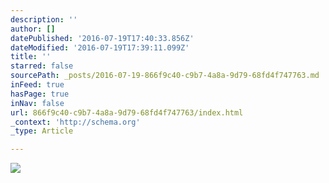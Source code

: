 ```yaml
---
description: ''
author: []
datePublished: '2016-07-19T17:40:33.856Z'
dateModified: '2016-07-19T17:39:11.099Z'
title: ''
starred: false
sourcePath: _posts/2016-07-19-866f9c40-c9b7-4a8a-9d79-68fd4f747763.md
inFeed: true
hasPage: true
inNav: false
url: 866f9c40-c9b7-4a8a-9d79-68fd4f747763/index.html
_context: 'http://schema.org'
_type: Article

---
```

![](https://the-grid-user-content.s3-us-west-2.amazonaws.com/924e3757-0174-4607-a49e-032aaf650d74.jpg)
